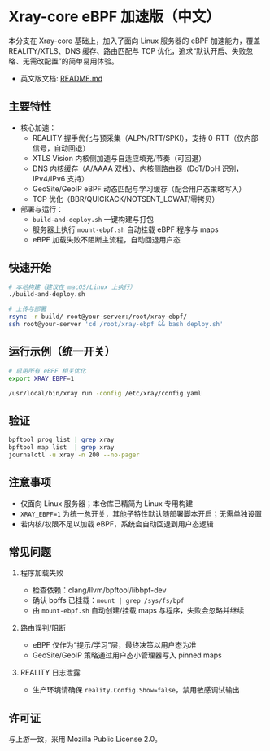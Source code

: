 # Xray-core eBPF 加速版（中文）

本分支在 Xray-core 基础上，加入了面向 Linux 服务器的 eBPF 加速能力，覆盖 REALITY/XTLS、DNS 缓存、路由匹配与 TCP 优化，追求“默认开启、失败忽略、无需改配置”的简单易用体验。

- 英文版文档: [README.md](README.md)

## 主要特性
- 核心加速：
  - REALITY 握手优化与预采集（ALPN/RTT/SPKI），支持 0-RTT（仅内部信号，自动回退）
  - XTLS Vision 内核侧加速与自适应填充/节奏（可回退）
  - DNS 内核缓存（A/AAAA 双栈）、内核侧路由器（DoT/DoH 识别，IPv4/IPv6 支持）
  - GeoSite/GeoIP eBPF 动态匹配与学习缓存（配合用户态策略写入）
  - TCP 优化（BBR/QUICKACK/NOTSENT_LOWAT/零拷贝）
- 部署与运行：
  - `build-and-deploy.sh` 一键构建与打包
  - 服务器上执行 `mount-ebpf.sh` 自动挂载 eBPF 程序与 maps
  - eBPF 加载失败不阻断主流程，自动回退用户态

## 快速开始
```bash
# 本地构建（建议在 macOS/Linux 上执行）
./build-and-deploy.sh

# 上传与部署
rsync -r build/ root@your-server:/root/xray-ebpf/
ssh root@your-server 'cd /root/xray-ebpf && bash deploy.sh'
```

## 运行示例（统一开关）
```bash
# 启用所有 eBPF 相关优化
export XRAY_EBPF=1

/usr/local/bin/xray run -config /etc/xray/config.yaml
```

## 验证
```bash
bpftool prog list | grep xray
bpftool map list  | grep xray
journalctl -u xray -n 200 --no-pager
```

## 注意事项
- 仅面向 Linux 服务器；本仓库已精简为 Linux 专用构建
- `XRAY_EBPF=1` 为统一总开关，其他子特性默认随部署脚本开启；无需单独设置
- 若内核/权限不足以加载 eBPF，系统会自动回退到用户态逻辑

## 常见问题
1) 程序加载失败
   - 检查依赖：clang/llvm/bpftool/libbpf-dev
   - 确认 bpffs 已挂载：`mount | grep /sys/fs/bpf`
   - 由 `mount-ebpf.sh` 自动创建/挂载 maps 与程序，失败会忽略并继续

2) 路由误判/阻断
   - eBPF 仅作为“提示/学习”层，最终决策以用户态为准
   - GeoSite/GeoIP 策略通过用户态小管理器写入 pinned maps

3) REALITY 日志泄露
   - 生产环境请确保 `reality.Config.Show=false`，禁用敏感调试输出

## 许可证
与上游一致，采用 Mozilla Public License 2.0。

